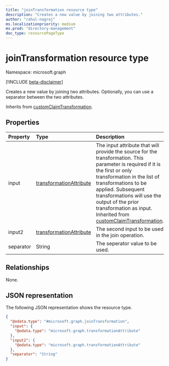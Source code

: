 ```yaml
---
title: "joinTransformation resource type"
description: "Creates a new value by joining two attributes."
author: "rahul-nagraj"
ms.localizationpriority: medium
ms.prod: "directory-management"
doc_type: resourcePageType
---
```


# joinTransformation resource type

Namespace: microsoft.graph

[!INCLUDE [beta-disclaimer](../../includes/beta-disclaimer.md)]

Creates a new value by joining two attributes. Optionally, you can use a separator between the two attributes.

Inherits from [customClaimTransformation](../resources/customclaimtransformation.md).

## Properties
|Property|Type|Description|
|:---|:---|:---|
|input|[transformationAttribute](../resources/transformationattribute.md)|The input attribute that will provide the source for the transformation. This parameter is required if it is the first or only transformation in the list of transformations to be applied. Subsequent transformations will use the output of the prior transformation as input. Inherited from [customClaimTransformation](../resources/customclaimtransformation.md).|
|input2|[transformationAttribute](../resources/transformationattribute.md)|The second input to be used in the join operation.|
|separator|String|The seperator value to be used.|

## Relationships
None.

## JSON representation
The following JSON representation shows the resource type.
<!-- {
  "blockType": "resource",
  "@odata.type": "microsoft.graph.joinTransformation"
}
-->
``` json
{
  "@odata.type": "#microsoft.graph.joinTransformation",
  "input": {
    "@odata.type": "microsoft.graph.transformationAttribute"
  },
  "input2": {
    "@odata.type": "microsoft.graph.transformationAttribute"
  },
  "separator": "String"
}
```
